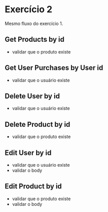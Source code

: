 # Exercício 2
Mesmo fluxo do exercício 1.

## Get Products by id
* validar que o produto existe
## Get User Purchases by User id
* validar que o usuário existe
## Delete User by id
* validar que o usuário existe
## Delete Product by id
* validar que o produto existe
## Edit User by id
* validar que o usuário existe
* validar o body
## Edit Product by id
* validar que o produto existe
* validar o body